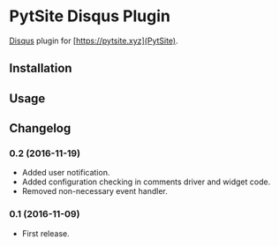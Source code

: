 # PytSite Disqus Plugin

[Disqus](https://disqus.com) plugin for [https://pytsite.xyz](PytSite).


## Installation


## Usage


## Changelog

### 0.2 (2016-11-19)
- Added user notification.
- Added configuration checking in comments driver and widget code. 
- Removed non-necessary event handler.


### 0.1 (2016-11-09)
- First release.
